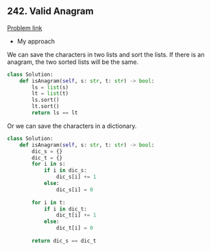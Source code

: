 ## 242. Valid Anagram

[Problem link](https://leetcode.com/problems/valid-anagram/)

- My approach

We can save the characters in two lists and sort the lists. If there is an anagram, the two sorted lists will be the same.

```python
class Solution:
    def isAnagram(self, s: str, t: str) -> bool:
        ls = list(s)
        lt = list(t)
        ls.sort()
        lt.sort()
        return ls == lt
```

Or we can save the characters in a dictionary.

```python
class Solution:
    def isAnagram(self, s: str, t: str) -> bool:
        dic_s = {}
        dic_t = {}
        for i in s:
            if i in dic_s:
                dic_s[i] += 1
            else:
                dic_s[i] = 0
        
        for i in t:
            if i in dic_t:
                dic_t[i] += 1
            else:
                dic_t[i] = 0
        
        return dic_s == dic_t
```
